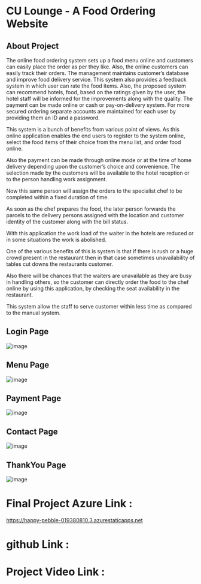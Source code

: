 # CU Lounge - A Food Ordering Website 

## About Project

The online food ordering system sets up a food menu online and customers can easily place the order as per they like.
Also, the online customers can easily track their orders. The management maintains customer’s database and improve food delivery service.
This system also provides a feedback system in which user can rate the food items.  Also, the proposed system can recommend hotels,
food, based on the ratings given by the user, the hotel staff will be informed for the improvements along with the quality. 
The payment can be made online or cash or pay-on-delivery system. For more secured ordering separate accounts are maintained for 
each user by providing them an ID and a password.

This system is a bunch of benefits from various point of views. As this online application enables the end users to register to the system 
online, select the food items of their choice from the menu list, and order food online.

Also the payment can be made through online mode or at the time of home delivery depending upon the customer’s choice and convenience. 
The selection made by the customers will be available to the hotel reception or to the person handling work assignment.

Now this same person will assign the orders to the specialist chef to be completed within a fixed duration of time.

As soon as the chef prepares the food, the later person forwards the parcels to the delivery persons assigned with the location
and customer identity of the customer along with the bill status.

With this application the work load of the waiter in the hotels are reduced or in some situations the work is abolished.

One of the various benefits of this is system is that if there is rush or a huge crowd present in the restaurant then in that
case sometimes unavailability of tables cut downs the restaurants customer.

Also there will be chances that the waiters are unavailable as they are busy in handling others, so the customer can directly
order the food to the chef online by using this application, by checking the seat availability in the restaurant.

This system allow the staff to serve customer within less time as compared to the manual system.

## Login Page

![image](https://github.com/rishit-gupta/FinalProject/assets/83339859/e7ff8dee-e6a6-4d87-8ce4-634c788eeb4f)

## Menu Page
![image](https://github.com/rishit-gupta/FinalProject/assets/83339859/70d2da97-edc3-4891-b431-3213374af5cf)

## Payment Page
![image](https://github.com/rishit-gupta/FinalProject/assets/83339859/c6931d3b-eba2-4edc-8697-deb70b26867c)

## Contact Page
![image](https://github.com/rishit-gupta/FinalProject/assets/83339859/26cc0a17-fce2-4b0d-b3da-2e6582990e91)

## ThankYou Page
![image](https://github.com/rishit-gupta/FinalProject/assets/83339859/484c2ea7-d5f1-4069-bbde-f2a61106bf30)


# Final Project Azure Link :
https://happy-pebble-019380810.3.azurestaticapps.net

# github Link :


# Project Video Link :
